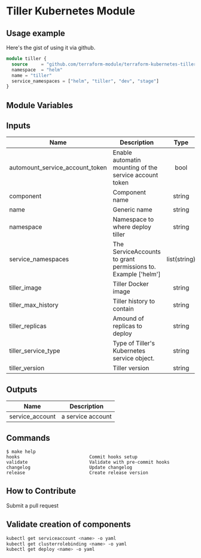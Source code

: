 # Tiller Kubernetes Module

## Usage example

Here's the gist of using it via github.

```terraform
module tiller {
  source     = "github.com/terraform-module/terraform-kubernetes-tiller?ref=v2.2.0"
  namespace  = "helm"
  name = "tiller"
  service_namespaces = ["helm", "tiller", "dev", "stage"]
}
```

## Module Variables

<!-- BEGINNING OF PRE-COMMIT-TERRAFORM DOCS HOOK -->
## Inputs

| Name | Description | Type | Default | Required |
|------|-------------|:----:|:-----:|:-----:|
| automount\_service\_account\_token | Enable automatin mounting of the service account token | bool | `"true"` | no |
| component | Component name | string | `"helm"` | no |
| name | Generic name | string | `"tiller"` | no |
| namespace | Namespace to where deploy tiller | string | n/a | yes |
| service\_namespaces | The ServiceAccounts to grant permissions to. Example ['helm'] | list(string) | n/a | yes |
| tiller\_image | Tiller Docker image | string | `"gcr.io/kubernetes-helm/tiller:v2.14.2"` | no |
| tiller\_max\_history | Tiller history to contain | string | `"200"` | no |
| tiller\_replicas | Amound of replicas to deploy | string | `"1"` | no |
| tiller\_service\_type | Type of Tiller's Kubernetes service object. | string | `"ClusterIP"` | no |
| tiller\_version | Tiller version | string | `"v2.14.2"` | no |

## Outputs

| Name | Description |
|------|-------------|
| service\_account | a service account |

<!-- END OF PRE-COMMIT-TERRAFORM DOCS HOOK -->

## Commands

<!-- START makefile-doc -->
```
$ make help 
hooks                          Commit hooks setup
validate                       Validate with pre-commit hooks
changelog                      Update changelog
release                        Create release version 
```
<!-- END makefile-doc -->

## How to Contribute

Submit a pull request

## Validate creation of components

```sh
kubectl get serviceaccount <name> -o yaml
kubectl get clusterrolebinding <name> -o yaml
kubectl get deploy <name> -o yaml
```
